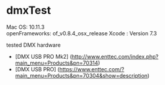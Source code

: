 # dmxTest
Mac OS: 10.11.3  
openFrameworks: of_v0.8.4_osx_release
Xcode : Version 7.3
  
tested DMX hardware
- [DMX USB PRO Mk2] (http://www.enttec.com/index.php?main_menu=Products&pn=70314)
- [DMX USB PRO] (https://www.enttec.com/?main_menu=Products&pn=70304&show=description)
